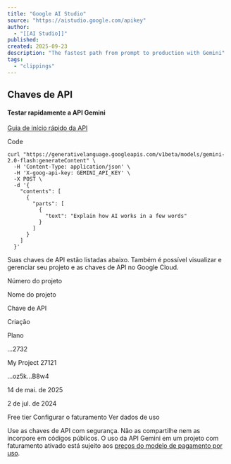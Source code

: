 ```yaml
---
title: "Google AI Studio"
source: "https://aistudio.google.com/apikey"
author:
  - "[[AI Studio]]"
published:
created: 2025-09-23
description: "The fastest path from prompt to production with Gemini"
tags:
  - "clippings"
---
```

## Chaves de API

#### Testar rapidamente a API Gemini

[Guia de início rápido da API](https://ai.google.dev/gemini-api/docs/quickstart?lang=python)

Code

```
curl "https://generativelanguage.googleapis.com/v1beta/models/gemini-2.0-flash:generateContent" \
  -H 'Content-Type: application/json' \
  -H 'X-goog-api-key: GEMINI_API_KEY' \
  -X POST \
  -d '{
    "contents": [
      {
        "parts": [
          {
            "text": "Explain how AI works in a few words"
          }
        ]
      }
    ]
  }'
```

Suas chaves de API estão listadas abaixo. Também é possível visualizar e gerenciar seu projeto e as chaves de API no Google Cloud.

Número do projeto

Nome do projeto

Chave de API

Criação

Plano

...2732

My Project 27121

...oz5k...B8w4

14 de mai. de 2025

2 de jul. de 2024

Free tier Configurar o faturamento Ver dados de uso

Use as chaves de API com segurança. Não as compartilhe nem as incorpore em códigos públicos. O uso da API Gemini em um projeto com faturamento ativado está sujeito aos [preços do modelo de pagamento por uso](https://ai.google.dev/gemini-api/docs/pricing).